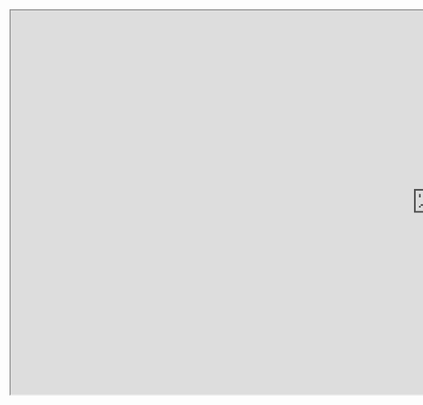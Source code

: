 <iframe src="https://drive.google.com/file/d/1Om_JttDwRqVX9PWmPx0Q5pJEcxcb5VBg/preview" width="1500" height="680"></iframe>
